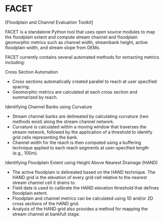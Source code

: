# FACET
[Floodplain and Channel Evaluation Toolkit]

FACET is a standalone Python tool that uses open source modules to map the floodplain extent and compute stream channel and floodplain geomorphic metrics such as channel width, streambank height, active floodplain width, and stream slope from DEMs. 

FACET currently contains several automated methods for extracting metrics including:

Cross Section Automation
- Cross sections automatically created parallel to reach at user specified spacing.
- Geomorphic metrics are calculated at each cross section and summarized by reach.

Identifying Channel Banks using Curvature
- Stream channel banks are delineated by calculating curvature (two methods exist) along the stream channel network.
- Curvature is calculated within a moving window that traverses the stream network, followed by the application of a threshold to identify grid cells representing the bank.
- Channel width for the reach is then computed using a buffering technique applied to each reach segments at user-specified length (e.g., 100m).

Identifying Floodplain Extent using Height Above Nearest Drainage (HAND)
- The active floodplain is delineated based on the HAND technique. The HAND grid is the elevation of every grid cell relative to the nearest stream channel cell it drains to. 
- Field data is used to calibrate the HAND elevation threshold that defines floodplain extent.
- Floodplain and channel metrics can be calculated using 1D and/or 2D cross sections of the HAND grid.
- Analysis of the HAND grid also provides a method for mapping the stream channel at bankfull stage.

